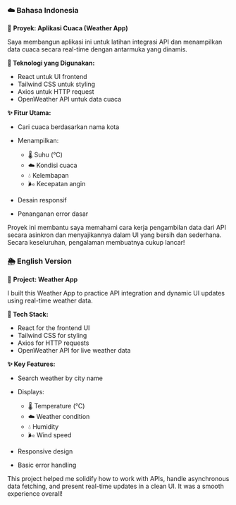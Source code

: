 
### ☁️ Bahasa Indonesia

🚀 **Proyek: Aplikasi Cuaca (Weather App)**

Saya membangun aplikasi ini untuk latihan integrasi API dan menampilkan data cuaca secara real-time dengan antarmuka yang dinamis.

**🔧 Teknologi yang Digunakan:**

- React untuk UI frontend
- Tailwind CSS untuk styling
- Axios untuk HTTP request
- OpenWeather API untuk data cuaca

**✨ Fitur Utama:**

- Cari cuaca berdasarkan nama kota
- Menampilkan:

  - 🌡️ Suhu (°C)
  - ☁️ Kondisi cuaca
  - 💧 Kelembapan
  - 🌬️ Kecepatan angin

- Desain responsif
- Penanganan error dasar

Proyek ini membantu saya memahami cara kerja pengambilan data dari API secara asinkron dan menyajikannya dalam UI yang bersih dan sederhana. Secara keseluruhan, pengalaman membuatnya cukup lancar!

### 🌦️ English Version

🚀 **Project: Weather App**

I built this Weather App to practice API integration and dynamic UI updates using real-time weather data.

**🔧 Tech Stack:**

- React for the frontend UI
- Tailwind CSS for styling
- Axios for HTTP requests
- OpenWeather API for live weather data

**✨ Key Features:**

- Search weather by city name
- Displays:

  - 🌡️ Temperature (°C)
  - ☁️ Weather condition
  - 💧 Humidity
  - 🌬️ Wind speed

- Responsive design
- Basic error handling

This project helped me solidify how to work with APIs, handle asynchronous data fetching, and present real-time updates in a clean UI. It was a smooth experience overall!
